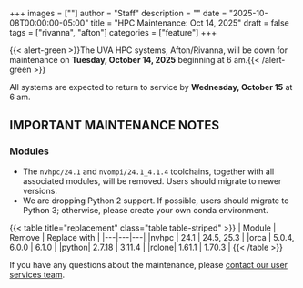 +++
images = [""]
author = "Staff"
description = ""
date = "2025-10-08T00:00:00-05:00"
title = "HPC Maintenance: Oct 14, 2025"
draft = false
tags = ["rivanna", "afton"]
categories = ["feature"]
+++

{{< alert-green >}}The UVA HPC systems, Afton/Rivanna, will be down for maintenance on <strong>Tuesday, October 14, 2025</strong> beginning at 6 am.{{< /alert-green >}}

All systems are expected to return to service by **Wednesday, October 15** at 6 am.

## IMPORTANT MAINTENANCE NOTES

### Modules

- The `nvhpc/24.1` and `nvompi/24.1_4.1.4` toolchains, together with all associated modules, will be removed. Users should migrate to newer versions.
- We are dropping Python 2 support. If possible, users should migrate to Python 3; otherwise, please create your own conda environment.

{{< table title="replacement" class="table table-striped" >}}
| Module | Remove | Replace with |
|---|---|---|
|nvhpc | 24.1   | 24.5, 25.3 |
|orca  | 5.0.4, 6.0.0 | 6.1.0 |
|python| 2.7.18 | 3.11.4 |
|rclone| 1.61.1 | 1.70.3 |
{{< /table >}}

If you have any questions about the maintenance, please [contact our user services team](https://www.rc.virginia.edu/support/). 
